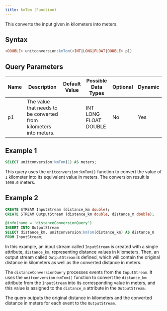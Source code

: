 ```yaml
---
title: kmTom (Function)
---
```


This converts the input given in kilometers into meters.

## Syntax

```sql
<DOUBLE> unitconversion:kmTom(<INT|LONG|FLOAT|DOUBLE> p1)
```

## Query Parameters

| Name | Description | Default Value | Possible Data Types   | Optional | Dynamic |
|------|-------------|---------------|-----------------------|----------|---------|
| p1  | The value that needs to be converted from kilometers into meters. |               | INT LONG FLOAT DOUBLE | No       | Yes     |

## Example 1

```sql
SELECT unitconversion:kmTom(1) AS meters;
```

This query uses the `unitconversion:kmTom()` function to convert the value of `1` kilometer into its equivalent value in meters. The conversion result is `1000.0` meters.

## Example 2

```sql
CREATE STREAM InputStream (distance_km double);
CREATE STREAM OutputStream (distance_km double, distance_m double);

@info(name = 'distanceConversionQuery')
INSERT INTO OutputStream
SELECT distance_km, unitconversion:kmTom(distance_km) AS distance_m
FROM InputStream;
```

In this example, an input stream called `InputStream` is created with a single attribute, `distance_km`, representing distance values in kilometers. Then, an output stream called `OutputStream` is defined, which will contain the original distance in kilometers as well as the converted distance in meters.

The `distanceConversionQuery` processes events from the `InputStream`. It uses the `unitconversion:kmTom()` function to convert the `distance_km` attribute from the `InputStream` into its corresponding value in meters, and this value is assigned to the `distance_m` attribute in the `OutputStream`.

The query outputs the original distance in kilometers and the converted distance in meters for each event to the `OutputStream`.
